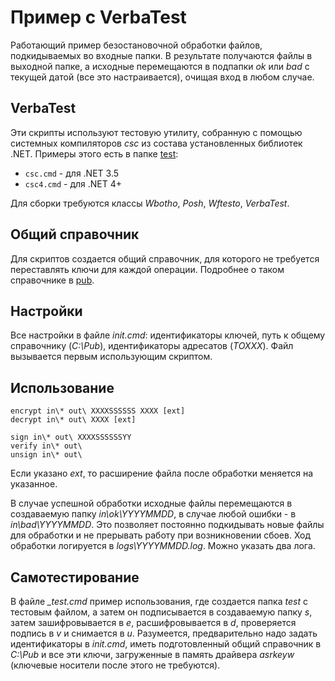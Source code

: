 # Пример с VerbaTest

Работающий пример безостановочной обработки файлов, подкидываемых 
во входные папки. В результате получаются файлы в выходной папке, 
а исходные перемещаются в подпапки *ok* или *bad* с текущей датой 
(все это настраивается), очищая вход в любом случае.

## VerbaTest

Эти скрипты используют тестовую утилиту, собранную с помощью 
системных компиляторов *csc* из состава установленных библиотек .NET.
Примеры этого есть в папке [test](../../test):

  * ```csc.cmd``` - для .NET 3.5
  * ```csc4.cmd``` - для .NET 4+

Для сборки требуются классы *Wbotho*, *Posh*, *Wftesto*, *VerbaTest*.

## Общий справочник

Для скриптов создается общий справочник, для которого не требуется 
переставлять ключи для каждой операции. 
Подробнее о таком справочнике в [pub](../../pub).

## Настройки

Все настройки в файле *init.cmd*: идентификаторы ключей, путь к общему 
справочнику (*C:\Pub*), идентификаторы адресатов (*TOXXX*). 
Файл вызывается первым использующим скриптом.

## Использование

    encrypt in\* out\ XXXXSSSSSS XXXX [ext]
    decrypt in\* out\ XXXX [ext]

    sign in\* out\ XXXXSSSSSSYY
    verify in\* out\
    unsign in\* out\

Если указано *ext*, то расширение файла после обработки меняется на 
указанное.

В случае успешной обработки исходные файлы перемещаются в создаваемую 
папку *in\ok\YYYYMMDD*, в случае любой ошибки - в *in\bad\YYYYMMDD*. 
Это позволяет постоянно подкидывать новые файлы для обработки и не 
прерывать работу при возникновении сбоев. 
Ход обработки логируется в *logs\YYYYMMDD.log*. Можно указать два лога. 

## Самотестирование

В файле *_test.cmd* пример использования, где создается папка *test* с 
тестовым файлом, а затем он подписывается в создаваемую папку *s*, затем 
зашифровывается в *e*, расшифровывается в *d*, проверяется подпись в *v* и 
снимается в *u*. Разумеется, предварительно надо задать идентификаторы в 
*init.cmd*, иметь подготовленный общий справочник в *C:\Pub* и все эти 
ключи, загруженные в память драйвера *asrkeyw* (ключевые носители после 
этого не требуются).
